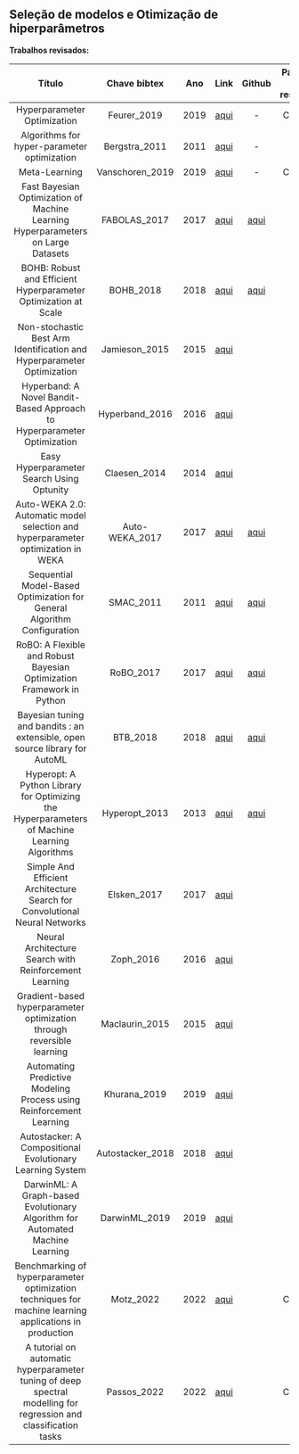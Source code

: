 ## Seleção de modelos e Otimização de hiperparâmetros

**Trabalhos revisados:**


| Título | Chave bibtex | Ano | Link | Github | Página do resumo |
|:------:|:-------:|:---:|:----:|:----------------:|:----------------:|
|Hyperparameter Optimization|Feurer_2019|2019|[aqui](https://link.springer.com/chapter/10.1007/978-3-030-05318-5_1)|-|C1/26|
|Algorithms for hyper-parameter optimization|Bergstra_2011|2011|[aqui](https://dl.acm.org/doi/10.5555/2986459.2986743)|-||
|Meta-Learning|Vanschoren_2019|2019|[aqui](https://link.springer.com/chapter/10.1007/978-3-030-05318-5_2)|-|C1/32|
|Fast Bayesian Optimization of Machine Learning Hyperparameters on Large Datasets|FABOLAS_2017|2017|[aqui](https://arxiv.org/abs/1605.07079)|[aqui](https://github.com/automl/RoBO)||
|BOHB: Robust and Efficient Hyperparameter Optimization at Scale|BOHB_2018|2018|[aqui](https://arxiv.org/abs/1807.01774)|[aqui](https://automl.github.io/HpBandSter/build/html/optimizers/bohb.html)||
|Non-stochastic Best Arm Identification and Hyperparameter Optimization|Jamieson_2015|2015|[aqui](https://arxiv.org/abs/1502.07943)|||
|Hyperband: A Novel Bandit-Based Approach to Hyperparameter Optimization|Hyperband_2016|2016|[aqui](https://arxiv.org/abs/1603.06560)|||
|Easy Hyperparameter Search Using Optunity|Claesen_2014|2014|[aqui](https://arxiv.org/abs/1412.1114)|||
|Auto-WEKA 2.0: Automatic model selection and hyperparameter optimization in WEKA|Auto-WEKA_2017|2017|[aqui](https://dl.acm.org/doi/10.5555/3122009.3122034)|[aqui](https://github.com/automl/autoweka)||
|Sequential Model-Based Optimization for General Algorithm Configuration|SMAC_2011|2011|[aqui](https://link.springer.com/chapter/10.1007/978-3-642-25566-3_40)|[aqui](https://github.com/automl/SMAC3)||
|RoBO: A Flexible and Robust Bayesian Optimization Framework in Python|RoBO_2017|2017|[aqui](https://tr.informatik.uni-freiburg.de/reports/report292/report00292.pdf)|[aqui](https://github.com/automl/RoBO)||
|Bayesian tuning and bandits : an extensible, open source library for AutoML|BTB_2018|2018|[aqui](https://dspace.mit.edu/handle/1721.1/119764)|[aqui](https://pypi.org/project/baytune/0.3.4/)||
|Hyperopt: A Python Library for Optimizing the Hyperparameters of Machine Learning Algorithms|Hyperopt_2013|2013|[aqui](https://pdfs.semanticscholar.org/d4f4/9717c9adb46137f49606ebbdf17e3598b5a5.pdf)|[aqui](https://github.com/hyperopt/hyperopt)||
|Simple And Efficient Architecture Search for Convolutional Neural Networks|Elsken_2017|2017|[aqui](https://arxiv.org/abs/1711.04528)|||
|Neural Architecture Search with Reinforcement Learning|Zoph_2016|2016|[aqui](https://arxiv.org/abs/1611.01578)|||
|Gradient-based hyperparameter optimization through reversible learning|Maclaurin_2015|2015|[aqui](https://dl.acm.org/doi/10.5555/3045118.3045343)|||
|Automating Predictive Modeling Process using Reinforcement Learning|Khurana_2019|2019|[aqui](http://arxiv.org/abs/1903.00743)|||
|Autostacker: A Compositional Evolutionary Learning System|Autostacker_2018|2018|[aqui](https://arxiv.org/abs/1803.00684)|||
|DarwinML: A Graph-based Evolutionary Algorithm for Automated Machine Learning|DarwinML_2019|2019|[aqui](https://arxiv.org/abs/1901.08013)|||
|Benchmarking of hyperparameter optimization techniques for machine learning applications in production|Motz_2022|2022|[aqui](https://www.sciencedirect.com/science/article/pii/S2666912922000265)||C1/43|
|A tutorial on automatic hyperparameter tuning of deep spectral modelling for regression and classification tasks|Passos_2022|2022|[aqui](https://www.sciencedirect.com/science/article/pii/S0169743922000314)||C1/43|
